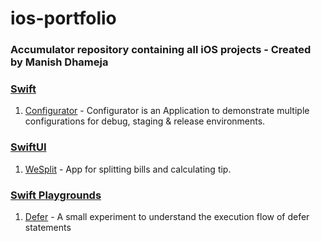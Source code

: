 # ios-portfolio

### Accumulator repository containing all iOS projects - Created by Manish Dhameja

### [Swift](https://github.com/manish-d/ios-portfolio/tree/main/swift)
 1. [Configurator](https://github.com/manish-d/ios-portfolio/tree/main/swift/configurator) - Configurator is an Application to demonstrate multiple configurations for debug, staging & release environments.

### [SwiftUI](https://github.com/manish-d/ios-portfolio/tree/main/swiftui)

 1. [WeSplit](https://github.com/manish-d/ios-portfolio/tree/main/swiftui/projects/WeSplit) - App for splitting bills and calculating tip.

### [Swift Playgrounds](https://github.com/manish-d/ios-portfolio/tree/main/swift-playgrounds)
1. [Defer](https://github.com/manish-d/ios-portfolio/tree/main/swift-playgrounds/Defer) - A small experiment to understand the execution flow of defer statements
